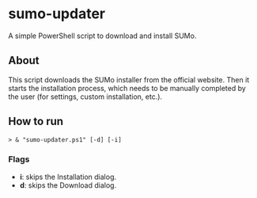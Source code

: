 # sumo-updater

A simple PowerShell script to download and install SUMo.

## About

This script downloads the SUMo installer from the official website.
Then it starts the installation process, which needs to be manually completed by the user (for settings, custom installation, etc.).

## How to run

```
> & "sumo-updater.ps1" [-d] [-i]
```

### Flags

- **i**: skips the Installation dialog.
- **d**: skips the Download dialog.
